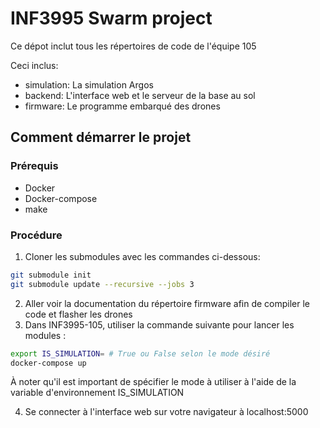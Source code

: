 # INF3995 Swarm project

Ce dépot inclut tous les répertoires de code de l'équipe 105

Ceci inclus:
- simulation: La simulation Argos
- backend: L'interface web et le serveur de la base au sol
- firmware: Le programme embarqué des drones

## Comment démarrer le projet

### Prérequis
- Docker 
- Docker-compose
- make

### Procédure
1. Cloner les submodules avec les commandes ci-dessous:
```bash
git submodule init
git submodule update --recursive --jobs 3
```
2. Aller voir la documentation du répertoire firmware afin de compiler le code et flasher les drones
3. Dans INF3995-105, utiliser la commande suivante pour lancer les modules :
```bash
export IS_SIMULATION= # True ou False selon le mode désiré
docker-compose up
```
À noter qu'il est important de spécifier le mode à utiliser à l'aide de la variable d'environnement IS_SIMULATION

4. Se connecter à l'interface web sur votre navigateur à localhost:5000

